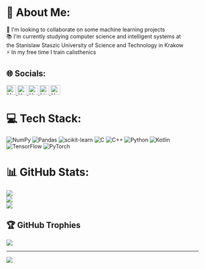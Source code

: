 # 💫 About Me:
🔭 I'm looking to collaborate on some machine learning projects<br>📚 I'm currently studying computer science and intelligent systems at <br>the Stanislaw Staszic University of Science and Technology in Krakow<br>⚡ In my free time I train calisthenics



## 🌐 Socials:
<a href="https://Mkoek213.github.io/">
  <img src="https://img.shields.io/badge/My%20Website-000000?style=for-the-badge&logo=internetexplorer&logoColor=%230076D6" height="25" alt="HackerRank">
<a href="https://www.cloudskillsboost.google/public_profiles/9e31f376-eebe-444d-b65e-8d673b0d17b4">
  <img src="https://img.shields.io/badge/GoogleCloud-%25?style=for-the-badge&logo=googlecloud&logoColor=%234285F4&color=black" height="25" alt="HackerRank">
<a href="https://www.hackerrank.com/profile/mikolaj_kolek2">
  <img src="https://img.shields.io/badge/-Hackerrank-2EC866?style=for-the-badge&logo=HackerRank&logoColor=white" height="25" alt="HackerRank">
</a>
<a href="https://www.linkedin.com/in/miko%C5%82aj-ko%C5%82ek-2b41292a0/">
  <img src="https://img.shields.io/badge/LinkedIn-%230077B5.svg?logo=linkedin&logoColor=white" height="25" alt="LinkedIn">
</a>
<a href="https://leetcode.com/Mkoek213/">
  <img src="https://img.shields.io/badge/LeetCode-000000?style=for-the-badge&logo=LeetCode&logoColor=#d16c06" height="25" alt="HackerRank">
</a>



# 💻 Tech Stack:
![NumPy](https://img.shields.io/badge/numpy-%23013243.svg?style=for-the-badge&logo=numpy&logoColor=white) ![Pandas](https://img.shields.io/badge/pandas-%23150458.svg?style=for-the-badge&logo=pandas&logoColor=white) ![scikit-learn](https://img.shields.io/badge/scikit--learn-%23F7931E.svg?style=for-the-badge&logo=scikit-learn&logoColor=white) ![C](https://img.shields.io/badge/c-%2300599C.svg?style=for-the-badge&logo=c&logoColor=white) ![C++](https://img.shields.io/badge/c++-%2300599C.svg?style=for-the-badge&logo=c%2B%2B&logoColor=white) ![Python](https://img.shields.io/badge/python-3670A0?style=for-the-badge&logo=python&logoColor=ffdd54) ![Kotlin](https://img.shields.io/badge/kotlin-%237F52FF.svg?style=for-the-badge&logo=kotlin&logoColor=white) ![TensorFlow](https://img.shields.io/badge/TensorFlow-%23FF6F00.svg?style=for-the-badge&logo=TensorFlow&logoColor=white) ![PyTorch](https://img.shields.io/badge/PyTorch-%23EE4C2C.svg?style=for-the-badge&logo=PyTorch&logoColor=white)
# 📊 GitHub Stats:
![](https://github-readme-stats.vercel.app/api?username=Mkoek213&show_icons=true&theme=transparent)<br/>
![](https://github-readme-streak-stats.herokuapp.com/?user=Mkoek213&theme=dark&hide_border=false)<br/>
![](https://github-readme-stats.vercel.app/api/top-langs/?username=Mkoek213&theme=dark&hide_border=false&include_all_commits=true&count_private=true&layout=compact)

## 🏆 GitHub Trophies
![](https://github-profile-trophy.vercel.app/?username=Mkoek213&theme=radical&no-frame=true&no-bg=false&margin-w=4)

---
[![](https://visitcount.itsvg.in/api?id=Mkoek213&icon=0&color=0)](https://visitcount.itsvg.in)
